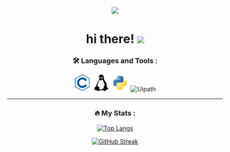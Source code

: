 
<div id="header" align="center">
  <img src="https://media.giphy.com/media/M9gbBd9nbDrOTu1Mqx/giphy.gif" width="100"/>
</div>


<div id="badges" align="center">
<h1>
  hi there!
  <img src="https://media.giphy.com/media/hvRJCLFzcasrR4ia7z/giphy.gif" width="30px"/>
</h1>


### :hammer_and_wrench: Languages and Tools :
<div>
  <img src="https://github.com/devicons/devicon/blob/master/icons/c/c-line.svg" title="C" alt="C" width="40" height="40"/>
  <img src="https://github.com/devicons/devicon/blob/master/icons/linux/linux-plain.svg" title="linux" alt="linux" width="40" height="40"/>
  <img src="https://github.com/devicons/devicon/blob/master/icons/python/python-original.svg" title="python" alt="python" width="40" height="40"/>
  <img src="https://user-images.githubusercontent.com/46700349/51174126-a66b3080-18e9-11e9-8f35-08bfc68f7616.png" title="Uipath" alt="Uipath" width="40"/> 
</div>

---

### :fire: My Stats :
[![Top Langs](https://github-readme-stats.vercel.app/api/top-langs/?username=rlarywnd234&layout=compact&theme=vision-friendly-dark)](https://github.com/anuraghazra/github-readme-stats)

[![GitHub Streak](http://github-readme-streak-stats.herokuapp.com?user=rlarywnd234&theme=highcontrast&hide_border=true&border_radius=4.4&date_format=M%20j%5B%2C%20Y%5D)](https://git.io/streak-stats)
